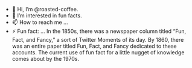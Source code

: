 - 👋 Hi, I’m @roasted-coffee.
- 👀 I’m interested in fun facts.
- 📫 How to reach me ...
- ⚡ Fun fact: ... In the 1850s, there was a newspaper column titled “Fun, Fact, and Fancy,” a sort of Twitter Moments of its day. By 1860, there was an entire paper titled Fun, Fact, and Fancy dedicated to these accounts. The current use of fun fact for a little nugget of knowledge comes about by the 1970s.
